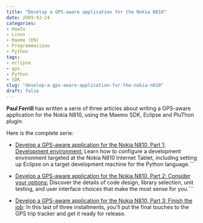 ```yaml
---
title: "Develop a GPS-aware application for the Nokia N810"
date: 2009-02-24
categories: 
- HowTo
- Linux
- Maemo (EN)
- Programmazione
- Python
tags: 
- eclipse
- gps
- Python
- SDK
slug: "develop-a-gps-aware-application-for-the-nokia-n810"
draft: false
---
```


**Paul Ferrill** has written a serie of three articles about writing a
GPS-aware application for the Nokia N810, using the Maemo SDK, Eclipse
and PluThon plugin.

Here is the complete serie:

- [Develop a GPS-aware application for the Nokia N810, Part 1: Development environment:](http://www.ibm.com/developerworks/linux/library/l-gps-nokia1/index.html?S_TACT=105AGX03&S_CMP=EDU)
Learn how to configure a development environment targeted at the
Nokia N810 Internet Tablet, including setting up Eclipse on a target
development machine for the Python language.```

- [Develop a GPS-aware application for the Nokia N810, Part 2: Consider your options:](http://www.ibm.com/developerworks/linux/library/l-gps-nokia2/index.html?S_TACT=105AGX03&S_CMP=EDU)
Discover the details of code design, library selection, unit
testing, and user interface choices that make the most sense for
you.[](http://www.ibm.com/developerworks/linux/library/l-gps-nokia2/index.html?S_TACT=105AGX03&S_CMP=EDU)```

- [Develop a GPS-aware application for the Nokia N810, Part 3: Finish the job](http://www.ibm.com/developerworks/linux/library/l-gps-nokia3/index.html?S_TACT=105AGX03&S_CMP=EDU):
In this last of three installments, you'll put the final touches to
the GPS trip tracker and get it ready for release.

